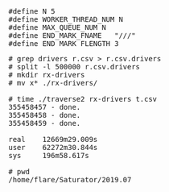 <pre>
#define N 5
#define WORKER_THREAD_NUM N
#define MAX_QUEUE_NUM N
#define END_MARK_FNAME   "///"
#define END_MARK_FLENGTH 3
</pre>

<pre>
# grep drivers r.csv > r.csv.drivers
# split -l 500000 r.csv.drivers
# mkdir rx-drivers
# mv x* ./rx-drivers/

# time ./traverse2 rx-drivers t.csv
355458457 - done.
355458458 - done.
355458459 - done.

real    12669m29.009s
user    62272m30.844s
sys     196m58.617s

# pwd
/home/flare/Saturator/2019.07
</pre>